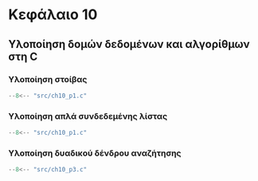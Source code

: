 # Κεφάλαιο 10

## Υλοποίηση δομών δεδομένων και αλγορίθμων στη C

### Υλοποίηση στοίβας

```{.c title="ch10_p1.c" linenums="1"}
--8<-- "src/ch10_p1.c"
```

### Υλοποίηση απλά συνδεδεμένης λίστας

```{.c title="ch10_p2.c" linenums="1"}
--8<-- "src/ch10_p1.c"
```

### Υλοποίηση δυαδικού δένδρου αναζήτησης

```{.c title="ch10_p3.c" linenums="1"}
--8<-- "src/ch10_p3.c"
```